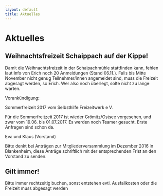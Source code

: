 ```yaml
---
layout: default
title: Aktuelles
---
```

# Aktuelles

## Weihnachtsfreizeit Schaippach auf der Kippe!

Damit die Weihnachtsfreizeit in der Schaipachmühle stattfinden kann, fehlen laut Info von Erich noch 20 Anmeldungen (Stand 06.11.).
Falls bis Mitte November nicht genug Teilnehmer/innen angemeldet sind, muss die Freizeit abgesagt werden, so Erich.
Wer also noch überlegt, solte nicht zu lange warten.

Vorankündigung:
 
Sommerfreizeit 2017 vom Selbsthilfe Freizeitwerk e V. 
 
Für die Sommerfreitzeit 2017 ist wieder Grömitz/Ostsee vorgesehen, und zwar vom 19.06. bis 01.07.2017. 
Es werden noch Teamer gesucht. Erste Anfragen sind schon da.
 
Eva und Klaus (Vorstand)



Bitte denkt bei Anträgen zur Mitgliederversammlung im Dezember 2016 in Blankenheim, diese Anträge schriftlich mit der entsprechenden Frist an den Vorstand zu senden.

## Gilt immer!

Bitte immer rechtzeitig buchen, sonst entstehen evtl.
Ausfallkosten oder die Freizeit muss abgesagt werden
